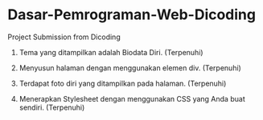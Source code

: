 # Dasar-Pemrograman-Web-Dicoding
Project Submission from Dicoding


1. Tema yang ditampilkan adalah Biodata Diri. (Terpenuhi)

2. Menyusun halaman dengan menggunakan elemen div. (Terpenuhi)

3. Terdapat foto diri yang ditampilkan pada halaman. (Terpenuhi)

4. Menerapkan Stylesheet dengan menggunakan CSS yang Anda buat sendiri. (Terpenuhi)
